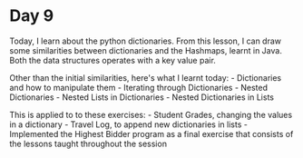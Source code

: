 # Day 9

Today, I learn about the python dictionaries. From this lesson, I can draw some similarities between dictionaries and the Hashmaps, learnt in Java. Both the data structures operates with a key value pair. 

Other than the initial similarities, here's what I learnt today:
    - Dictionaries and how to manipulate them
    - Iterating through Dictionaries
    - Nested Dictionaries
    - Nested Lists in Dictionaries
    - Nested Dictionaries in Lists

This is applied to to these exercises:
    - Student Grades, changing the values in a dictionary
    - Travel Log, to append new dictionaries in lists
    - Implemented the Highest Bidder program as a final exercise that consists of the lessons taught throughout the session